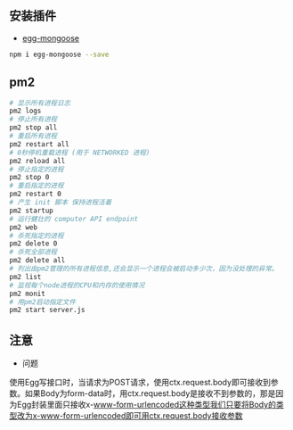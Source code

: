 


## 安装插件

* [egg-mongoose](https://www.npmjs.com/package/egg-mongoose)
```sh
npm i egg-mongoose --save
```








## pm2

```sh
# 显示所有进程日志
pm2 logs
# 停止所有进程
pm2 stop all 
# 重启所有进程
pm2 restart all
# 0秒停机重载进程 (用于 NETWORKED 进程)
pm2 reload all
# 停止指定的进程
pm2 stop 0
# 重启指定的进程
pm2 restart 0
# 产生 init 脚本 保持进程活着
pm2 startup
# 运行健壮的 computer API endpoint
pm2 web
# 杀死指定的进程
pm2 delete 0
# 杀死全部进程
pm2 delete all
# 列出由pm2管理的所有进程信息,还会显示一个进程会被启动多少次，因为没处理的异常。
pm2 list
# 监视每个node进程的CPU和内存的使用情况
pm2 monit 
# 用pm2启动指定文件
pm2 start server.js
```


## 注意

* 问题
  
使用Egg写接口时，当请求为POST请求，使用ctx.request.body即可接收到参数。如果Body为form-data时，用ctx.request.body是接收不到参数的，那是因为Egg封装里面只接收x-www-form-urlencoded这种类型我们只要将Body的类型改为x-www-form-urlencoded即可用ctx.request.body接收参数











